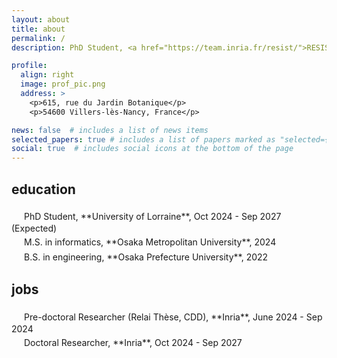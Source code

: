 ```yaml
---
layout: about
title: about
permalink: /
description: PhD Student, <a href="https://team.inria.fr/resist/">RESIST Team</a>, <a href="https://www.inria.fr/en">Inria</a>, <a href="https://www.loria.fr/en/">Loria</a>, France

profile:
  align: right
  image: prof_pic.png
  address: >
    <p>615, rue du Jardin Botanique</p>
    <p>54600 Villers-lès-Nancy, France</p>

news: false  # includes a list of news items
selected_papers: true # includes a list of papers marked as "selected={true}"
social: true  # includes social icons at the bottom of the page
---
```


<h2>education</h2>
<i class="fas fa-graduation-cap" style="font-size: 20px; padding:10px;"></i> PhD Student, **University of Lorraine**, Oct 2024 - Sep 2027 (Expected)
<br>
<i class="fas fa-graduation-cap" style="font-size: 20px; padding:10px;"></i> M.S. in informatics, **Osaka Metropolitan University**, 2024
<br>
<i class="fas fa-graduation-cap" style="font-size: 20px; padding:10px;"></i> B.S. in engineering, **Osaka Prefecture University**, 2022


<h2>jobs</h2>
<i class="fas fa-briefcase" style="font-size: 20px; padding:10px;"></i> Pre-doctoral Researcher (Relai Thèse, CDD), **Inria**, June 2024 - Sep 2024
<br>
<i class="fas fa-briefcase" style="font-size: 20px; padding:10px;"></i> Doctoral Researcher, **Inria**, Oct 2024 - Sep 2027
